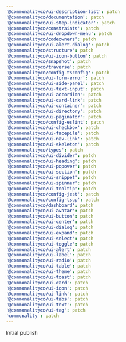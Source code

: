 ```yaml
---
'@commonalityco/ui-description-list': patch
'@commonalityco/documentation': patch
'@commonalityco/ui-step-indicator': patch
'@commonalityco/constraints': patch
'@commonalityco/ui-dropdown-menu': patch
'@commonalityco/codeowners': patch
'@commonalityco/ui-alert-dialog': patch
'@commonalityco/structure': patch
'@commonalityco/ui-icon-button': patch
'@commonalityco/snapshot': patch
'@commonalityco/traverse': patch
'@commonalityco/config-tsconfig': patch
'@commonalityco/ui-form-error': patch
'@commonalityco/ui-side-panel': patch
'@commonalityco/ui-text-input': patch
'@commonalityco/ui-accordion': patch
'@commonalityco/ui-card-link': patch
'@commonalityco/ui-container': patch
'@commonalityco/ui-directory': patch
'@commonalityco/ui-paginator': patch
'@commonalityco/config-eslint': patch
'@commonalityco/ui-checkbox': patch
'@commonalityco/ui-facepile': patch
'@commonalityco/ui-nav-link': patch
'@commonalityco/ui-skeleton': patch
'@commonalityco/types': patch
'@commonalityco/ui-divider': patch
'@commonalityco/ui-heading': patch
'@commonalityco/ui-popover': patch
'@commonalityco/ui-section': patch
'@commonalityco/ui-snippet': patch
'@commonalityco/ui-spinner': patch
'@commonalityco/ui-tooltip': patch
'@commonalityco/config-jest': patch
'@commonalityco/config-tsup': patch
'@commonalityco/dashboard': patch
'@commonalityco/ui-avatar': patch
'@commonalityco/ui-button': patch
'@commonalityco/ui-center': patch
'@commonalityco/ui-dialog': patch
'@commonalityco/ui-expand': patch
'@commonalityco/ui-select': patch
'@commonalityco/ui-toggle': patch
'@commonalityco/ui-alert': patch
'@commonalityco/ui-label': patch
'@commonalityco/ui-radio': patch
'@commonalityco/ui-table': patch
'@commonalityco/ui-theme': patch
'@commonalityco/ui-toast': patch
'@commonalityco/ui-card': patch
'@commonalityco/ui-icon': patch
'@commonalityco/ui-link': patch
'@commonalityco/ui-tabs': patch
'@commonalityco/ui-text': patch
'@commonalityco/ui-tag': patch
'commonality': patch
---
```


Initial publish
